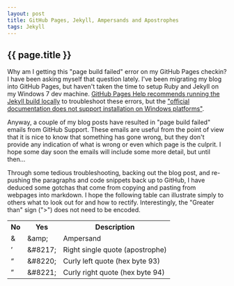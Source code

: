 ```yaml
---
layout: post
title: GitHub Pages, Jekyll, Ampersands and Apostrophes
tags: Jekyll
---
```

{{ page.title }}
----------------
Why am I getting this "page build failed" error on my GitHub Pages checkin? I have been asking myself that question lately.
I've been migrating my blog into GitHub Pages, but haven't taken the time to setup Ruby and Jekyll on my 
Windows 7 dev machine. [GitHub Pages Help recommends running the Jekyll build locally](https://help.github.com/articles/pages-don-t-build-unable-to-run-jekyll#syntax-errors) 
to troubleshoot these errors, but the ["official documentation does not support installation on Windows platforms"](http://jekyllrb.com/docs/installation/). 

Anyway, a couple of my blog posts have resulted in "page build failed" emails from GitHub Support. 
These emails are useful from the point of view that it is nice to know that something has gone wrong, but they 
don't provide any indication of what is wrong or even which page is the culprit. I hope some day soon
the emails will include some more detail, but until then... 

Through some tedious troubleshooting, backing out the blog post, and re-pushing the paragraphs
and code snippets back up to GitHub, I have deduced some gotchas that come from copying and pasting
from webpages into markdown. I hope the following table can illustrate simply to others what to look
out for and how to rectify. Interestingly, the "Greater than" sign (">") does not need to be encoded. 

<center>
<table id="PageBuildFailedGotchas">
	<tr>
		<th class="text-error">No</th>
		<th class="text-success">Yes</th>
		<th class="text-left">Description</th>
	</tr>
	<tr>
		<td>&amp;</td>
		<td>&amp;amp;</td>
		<td class="text-left">Ampersand</td>
	</tr>
	<tr>
		<td>&#8217;</td>
		<td>&amp;&#35;8217;</td>
		<td class="text-left">Right single quote (apostrophe)</td>
	</tr>
	<tr>
		<td>&#8220;</td>
		<td>&amp;&#35;8220;</td>
		<td class="text-left">Curly left quote (hex byte 93)</td>
	</tr>
	<tr>
		<td>&#8221;</td>
		<td>&amp;&#35;8221;</td>
		<td class="text-left">Curly right quote (hex byte 94)</td>
	</tr>
</table>
</center>
